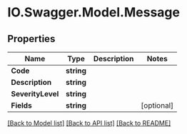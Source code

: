 # IO.Swagger.Model.Message
## Properties

Name | Type | Description | Notes
------------ | ------------- | ------------- | -------------
**Code** | **string** |  | 
**Description** | **string** |  | 
**SeverityLevel** | **string** |  | 
**Fields** | **string** |  | [optional] 

[[Back to Model list]](../README.md#documentation-for-models) [[Back to API list]](../README.md#documentation-for-api-endpoints) [[Back to README]](../README.md)

